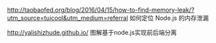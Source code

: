
http://taobaofed.org/blog/2016/04/15/how-to-find-memory-leak/?utm_source=tuicool&utm_medium=referral 如何定位 Node.js 的内存泄漏 

http://yalishizhude.github.io/  图解基于node.js实现前后端分离 

